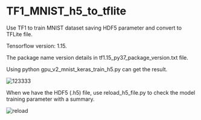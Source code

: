 # TF1_MNIST_h5_to_tflite
Use TF1 to train MNIST dataset saving HDF5 parameter and convert to TFLite file.

Tensorflow version: 1.15.

The package name version details in tf1.15_py37_package_version.txt file.

Using python gpu_v2_mnist_keras_train_h5.py can get the result.

![123333](https://user-images.githubusercontent.com/19554347/116948851-28e2ae80-acb3-11eb-9151-53efa94ee6f2.PNG)

When we have the HDF5 (.h5) file, use reload_h5_file.py to check the model training parameter with a summary.

![reload](https://user-images.githubusercontent.com/19554347/116949464-dc986e00-acb4-11eb-895e-84972b222175.PNG)
